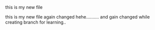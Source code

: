 <P>this is my new file </P>
<P>this is my new file 
again changed hehe..........
and gain changed while creating branch for learning..</P>
